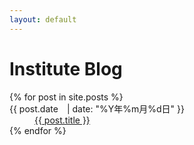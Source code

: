 ```yaml
---
layout: default
---
```


# Institute Blog

<dl>
  {% for post in site.posts %}
    <dt>{{ post.date　| date: "%Y年%m月%d日" }}</dt>
    <dd>
      <a href="{{ post.url | relative_url }}">{{ post.title }}</a>
    </dd>
  {% endfor %}
</dl>

